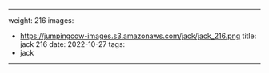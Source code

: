 
---
weight: 216
images:
- https://jumpingcow-images.s3.amazonaws.com/jack/jack_216.png
title: jack 216
date: 2022-10-27
tags:
- jack
---
